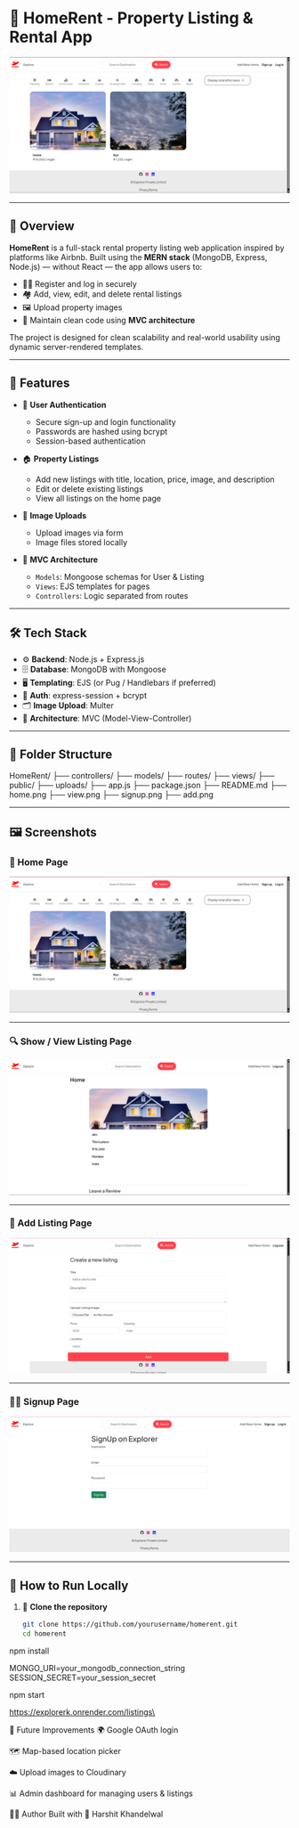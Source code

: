 # 🏡 HomeRent - Property Listing & Rental App

![Home Page](home.png)

---

## 📌 Overview

**HomeRent** is a full-stack rental property listing web application inspired by platforms like Airbnb. Built using the **MERN stack** (MongoDB, Express, Node.js) — without React — the app allows users to:

- 🧑‍💼 Register and log in securely  
- 🏘️ Add, view, edit, and delete rental listings  
- 🖼️ Upload property images  
- 🧠 Maintain clean code using **MVC architecture**

The project is designed for clean scalability and real-world usability using dynamic server-rendered templates.

---

## 🚀 Features

- 🔐 **User Authentication**
  - Secure sign-up and login functionality
  - Passwords are hashed using bcrypt
  - Session-based authentication

- 🏠 **Property Listings**
  - Add new listings with title, location, price, image, and description
  - Edit or delete existing listings
  - View all listings on the home page

- 📸 **Image Uploads**
  - Upload images via form
  - Image files stored locally

- 🧠 **MVC Architecture**
  - `Models`: Mongoose schemas for User & Listing
  - `Views`: EJS templates for pages
  - `Controllers`: Logic separated from routes

---

## 🛠️ Tech Stack

- ⚙️ **Backend**: Node.js + Express.js  
- 🗄️ **Database**: MongoDB with Mongoose  
- 🖥️ **Templating**: EJS (or Pug / Handlebars if preferred)  
- 🔐 **Auth**: express-session + bcrypt  
- 🗂️ **Image Upload**: Multer  
- 🧩 **Architecture**: MVC (Model-View-Controller)

---

## 🧱 Folder Structure

HomeRent/
├── controllers/
├── models/
├── routes/
├── views/
├── public/
├── uploads/
├── app.js
├── package.json
├── README.md
├── home.png
├── view.png
├── signup.png
├── add.png


---

## 🖼️ Screenshots

### 🏡 Home Page  
![Home Page](home.png)

---

### 🔍 Show / View Listing Page  
![View Listing](view.png)

---

### 📝 Add Listing Page  
![Add Listing](add.png)

---

### 🧑‍💻 Signup Page  
![Signup Page](signup.png)

---

## 🧪 How to Run Locally

1. 🔁 **Clone the repository**

   ```bash
   git clone https://github.com/yourusername/homerent.git
   cd homerent

npm install

MONGO_URI=your_mongodb_connection_string
SESSION_SECRET=your_session_secret

npm start

https://explorerk.onrender.com/listings\


🔮 Future Improvements
🌍 Google OAuth login

🗺️ Map-based location picker

☁️ Upload images to Cloudinary

📊 Admin dashboard for managing users & listings


👨‍💻 Author
Built with 💙 Harshit Khandelwal







